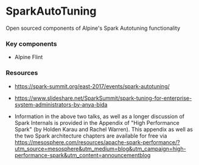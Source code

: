 # SparkAutoTuning
Open sourced components of Alpine's Spark Autotuning functionality

### Key components
* Alpine Flint


### Resources
- https://spark-summit.org/east-2017/events/spark-autotuning/

- https://www.slideshare.net/SparkSummit/spark-tuning-for-enterprise-system-administrators-by-anya-bida

- Information in the above two talks, as well as a longer discussion of Spark Internals is provided in the Appendix of "High Performance Spark" (by Holden Karau and Rachel Warren). This appendix as well as the two Spark architecture chapters are available for free via https://mesosphere.com/resources/apache-spark-performance/?utm_source=mesosphere&utm_medium=blog&utm_campaign=high-performance-spark&utm_content=announcementblog

